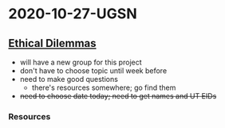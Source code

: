 # 2020-10-27-UGSN

## [Ethical Dilemmas](https://docs.google.com/spreadsheets/d/1uLmtCckZKHUuxqtEVuhiM53Uw-4bGgy-AZ5_E7inwhA/edit#gid=0)

- will have a new group for this project
- don't have to choose topic until week before 
- need to make good questions
  - there's resources somewhere; go find them
- ~~need to choose date today; need to get names and UT EIDs~~

### Resources



